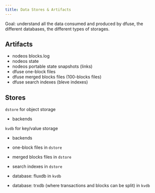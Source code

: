 ```yaml
---
title: Data Stores & Artifacts
---
```


Goal: understand all the data consumed and produced by dfuse, the different databases, the different types of storages.


## Artifacts

* nodeos blocks.log
* nodeos state
* nodeos portable state snapshots (links)
* dfuse one-block files
* dfuse merged blocks files (100-blocks files)
* dfuse search indexes (bleve indexes)

## Stores

`dstore` for object storage
* backends

`kvdb` for key/value storage
* backends

* one-block files in `dstore`
* merged blocks files in `dstore`
* search indexes in `dstore`
* database: fluxdb in `kvdb`
* database: trxdb (where transactions and blocks can be split) in `kvdb`
